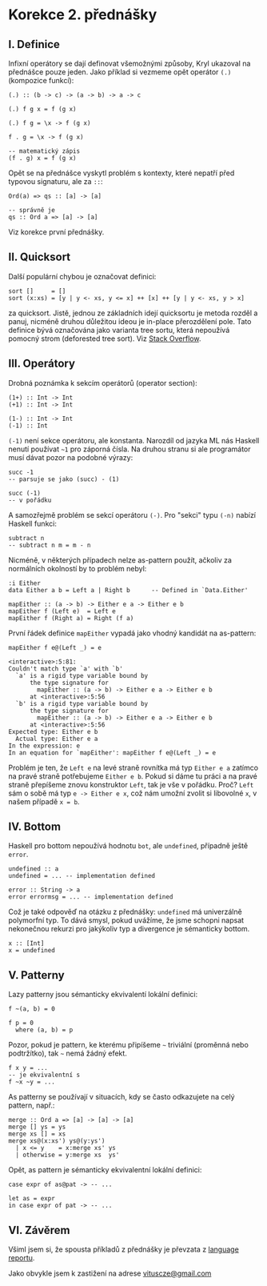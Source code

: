 Korekce 2. přednášky
====================

I. Definice
-----------

Infixní operátory se dají definovat všemožnými způsoby, Kryl ukazoval na přednášce pouze jeden. Jako příklad si vezmeme opět operátor `(.)` (kompozice funkcí):

    (.) :: (b -> c) -> (a -> b) -> a -> c

    (.) f g x = f (g x)

    (.) f g = \x -> f (g x)

    f . g = \x -> f (g x)

    -- matematický zápis
    (f . g) x = f (g x)

Opět se na přednášce vyskytl problém s kontexty, které nepatří před typovou signaturu, ale za `::`:

    Ord(a) => qs :: [a] -> [a]

    -- správně je
    qs :: Ord a => [a] -> [a]

Viz korekce první přednášky.

II. Quicksort
-------------

Další populární chybou je označovat definici:

    sort []     = []
    sort (x:xs) = [y | y <- xs, y <= x] ++ [x] ++ [y | y <- xs, y > x]

za quicksort. Jistě, jednou ze základních idejí quicksortu je metoda rozděl a panuj, nicméně druhou důležitou ideou je in-place přerozdělení pole. Tato definice bývá označována jako varianta tree sortu, která nepoužívá pomocný strom (deforested tree sort). Viz [Stack Overflow](http://stackoverflow.com/questions/7717691).

III. Operátory
--------------

Drobná poznámka k sekcím operátorů (operator section):

    (1+) :: Int -> Int
    (+1) :: Int -> Int

    (1-) :: Int -> Int
    (-1) :: Int

`(-1)` není sekce operátoru, ale konstanta. Narozdíl od jazyka ML nás Haskell nenutí používat `~1` pro záporná čísla. Na druhou stranu si ale programátor musí dávat pozor na podobné výrazy:

    succ -1
    -- parsuje se jako (succ) - (1)

    succ (-1)
    -- v pořádku

A samozřejmě problém se sekcí operátoru `(-)`. Pro "sekci" typu `(-n)` nabízí Haskell funkci:

    subtract n
    -- subtract n m = m - n

Nicméně, v některých případech nelze as-pattern použít, ačkoliv za normálních okolností by to problém nebyl:

    :i Either
    data Either a b = Left a | Right b      -- Defined in `Data.Either'

    mapEither :: (a -> b) -> Either e a -> Either e b
    mapEither f (Left e)  = Left e
    mapEither f (Right a) = Right (f a)

První řádek definice `mapEither` vypadá jako vhodný kandidát na as-pattern:

    mapEither f e@(Left _) = e

    <interactive>:5:81:
    Couldn't match type `a' with `b'
      `a' is a rigid type variable bound by
          the type signature for
            mapEither :: (a -> b) -> Either e a -> Either e b
          at <interactive>:5:56
      `b' is a rigid type variable bound by
          the type signature for
            mapEither :: (a -> b) -> Either e a -> Either e b
          at <interactive>:5:56
    Expected type: Either e b
      Actual type: Either e a
    In the expression: e
    In an equation for `mapEither': mapEither f e@(Left _) = e

Problém je ten, že `Left e` na levé straně rovnítka má typ `Either e a` zatímco na pravé straně potřebujeme `Either e b`. Pokud si dáme tu práci a na pravé straně přepíšeme znovu konstruktor `Left`, tak je vše v pořádku. Proč? `Left` sám o sobě má typ `e -> Either e x`, což nám umožní zvolit si libovolné `x`, v našem případě `x = b`.

IV. Bottom
----------

Haskell pro bottom nepoužívá hodnotu `bot`, ale `undefined`, případně ještě `error`.

    undefined :: a
    undefined = ... -- implementation defined

    error :: String -> a
    error errormsg = ... -- implementation defined

Což je také odpověď na otázku z přednášky: `undefined` má univerzálně polymorfní typ. To dává smysl, pokud uvážíme, že jsme schopni napsat nekonečnou rekurzi pro jakýkoliv typ a divergence je sémanticky bottom.

    x :: [Int]
    x = undefined

V. Patterny
-----------

Lazy patterny jsou sémanticky ekvivalentí lokální definici:

    f ~(a, b) = 0

    f p = 0
      where (a, b) = p

Pozor, pokud je pattern, ke kterému připíšeme `~` triviální (proměnná nebo podtržítko), tak `~` nemá žádný efekt.

    f x y = ...
    -- je ekvivalentní s
    f ~x ~y = ...

As patterny se používají v situacích, kdy se často odkazujete na celý pattern, např.:

    merge :: Ord a => [a] -> [a] -> [a]
    merge [] ys = ys
    merge xs [] = xs
    merge xs@(x:xs') ys@(y:ys')
      | x <= y    = x:merge xs' ys
      | otherwise = y:merge xs  ys'

Opět, as pattern je sémanticky ekvivalentní lokální definici:

    case expr of as@pat -> -- ...

    let as = expr
    in case expr of pat -> -- ...

VI. Závěrem
-----------

Všiml jsem si, že spousta příkladů z přednášky je převzata z [language reportu](http://www.haskell.org/onlinereport/haskell2010/).

Jako obvykle jsem k zastižení na adrese vituscze@gmail.com
